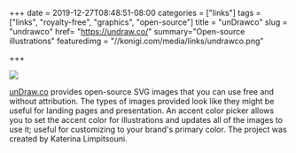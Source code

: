 +++
date = 2019-12-27T08:48:51-08:00
categories = ["links"]
tags = ["links", "royalty-free", "graphics", "open-source"]
title = "unDrawco"
slug = "undrawco"
href= "https://undraw.co/"
summary="Open-source illustrations"
featuredimg = "//konigi.com/media/links/undrawco.png"


+++

<a href="https://undraw.co/"><img src="//konigi.com/media/links/undrawco.png" /></a>

<a href="https://undraw.co/">unDraw.co</a> provides open-source SVG images that you can use free and without attribution. The types of images provided look like they might be useful for landing pages and presentation. An accent color picker allows you to set the accent color for illustrations and updates all of the images to use it; useful for customizing to your brand's primary color. The project was created by Katerina Limpitsouni.

